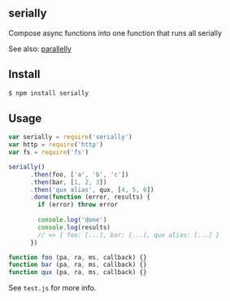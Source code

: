 ## serially

Compose async functions into one function that runs all serially

See also: [parallelly](http://github.com/azer/parallelly)

## Install

```bash
$ npm install serially
```

## Usage

```js
var serially = require('serially')
var http = require('http')
var fs = require('fs')

serially()
      .then(foo, ['a', 'b', 'c'])
      .then(bar, [1, 2, 3])
      .then('qux alias', qux, [4, 5, 6])
      .done(function (error, results) {
        if (error) throw error
      
        console.log('done')
        console.log(results)
        // => { foo: [...], bar: [...], qux alias: [...] }
      })

function foo (pa, ra, ms, callback) {}
function bar (pa, ra, ms, callback) {}
function qux (pa, ra, ms, callback) {}
```

See `test.js` for more info.
